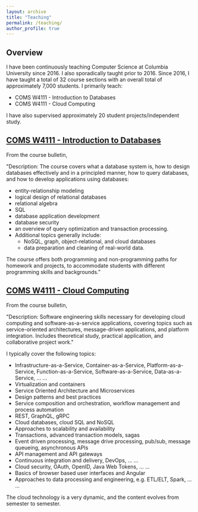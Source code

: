 ```yaml
---
layout: archive
title: "Teaching"
permalink: /teaching/
author_profile: true
---
```


## Overview

I have been continuously teaching Computer Science at Columbia University since 2016. I also sporadically taught
prior to 2016. Since 2016, I have taught a total of 32 course sections with an overall total of approximately
7,000 students. I primarily teach:
- COMS W4111 - Introduction to Databases
- COMS W4111 - Cloud Computing

I have also supervised approximately 20 student projects/independent study.

## [COMS W4111 - Introduction to Databases](https://bulletin.columbia.edu/search/?P=COMS%20W4111)

From the course bulletin,

"Description: The course covers what a database system is, how to design databases effectively
and in a principled manner, how to query databases, and how to develop applications using databases:
- entity-relationship modeling
- logical design of relational databases
- relational algebra
- SQL
- database application development
- database security
- an overview of query optimization and transaction processing. 
- Additional topics generally include:
  - NoSQL, graph, object-relational, and cloud databases
  - data preparation and cleaning of real-world data.

The course offers both programming and non-programming paths for homework and projects,
to accommodate students with different programming skills and backgrounds.”

## [COMS W4111 - Cloud Computing](https://bulletin.columbia.edu/search/?P=w4153)

From the course bulletin,

"Description: Software engineering skills necessary for developing cloud computing and software-as-a-service
applications, covering topics such as service-oriented architectures, message-driven applications,
and platform integration. Includes theoretical study, practical application, and collaborative project work."

I typically cover the following topics:
- Infrastructure-as-a-Service, Container-as-a-Service, Platform-as-a-Service, Function-as-a-Service,
Software-as-a-Service, Data-as-a-Service, ... ...
- Virtualization and containers
- Service Oriented Architecture and Microservices
- Design patterns and best practices
- Service composition and orchestration, workflow management and process automation
- REST, GraphQL, gRPC
- Cloud databases, cloud SQL and NoSQL
- Approaches to scalability and availability
- Transactions, advanced transaction models, sagas
- Event driven processing, message drive processing, pub/sub, message queueing, asynchronous APIs
- API management and API gateways
- Continuous integration and delivery, DevOps, ... ...
- Cloud security, OAuth, OpenID, Java Web Tokens, ... ...
- Basics of browser based user interfaces and Angular
- Approaches to data processing and engineering, e.g. ETL/ELT, Spark, ... ...

The cloud technology is a very dynamic, and the content evolves from semester to semester.


